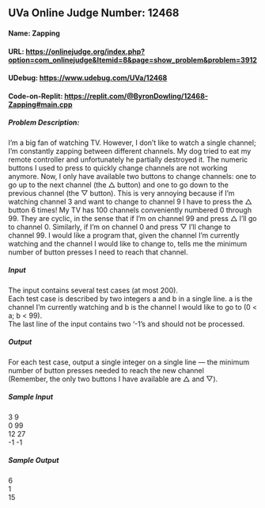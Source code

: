 ## UVa Online Judge Number: 12468
#### Name: Zapping
#### URL: https://onlinejudge.org/index.php?option=com_onlinejudge&Itemid=8&page=show_problem&problem=3912
#### UDebug: https://www.udebug.com/UVa/12468
#### Code-on-Replit: https://replit.com/@ByronDowling/12468-Zapping#main.cpp

##### Problem Description:
I’m a big fan of watching TV. However, I don’t like to watch a single channel; I’m constantly zapping between different channels. My dog tried to eat my remote controller and unfortunately he partially destroyed it. The numeric buttons I used to press to quickly change channels are not working anymore. Now, I only have available two buttons to change channels: one to go up to the next channel (the △ button) and one to go down to the previous channel (the ▽ button). This is very annoying because if I’m watching channel 3 and want to change to channel 9 I have to press the △ button 6 times! My TV has 100 channels conveniently numbered 0 through 99. They are cyclic, in the sense that if I’m on channel 99 and press △ I’ll go to channel 0. Similarly, if I’m on channel 0 and press ▽ I’ll change to channel 99. I would like a program that, given the channel I’m currently watching and the channel I would like to change to, tells me the minimum number of button presses I need to reach that channel.

##### Input
The input contains several test cases (at most 200).\
Each test case is described by two integers a and b in a single line. a is the channel I’m currently watching and b is the channel I would like to go to (0 < a; b < 99).\
The last line of the input contains two ‘-1’s and should not be processed.

##### Output
For each test case, output a single integer on a single line — the minimum number of button presses needed to reach the new channel\
(Remember, the only two buttons I have available are △ and ▽).

##### Sample Input
3 9\
0 99\
12 27\
-1 -1

##### Sample Output
6\
1\
15
